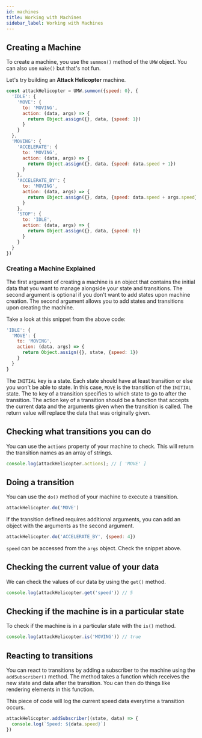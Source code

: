 ```yaml
---
id: machines
title: Working with Machines
sidebar_label: Working with Machines
---
```


## Creating a Machine

To create a machine, you use the `summon()` method of the `UMW` object. You can also use `make()` but that's not fun.

Let's try building an **Attack Helicopter** machine.

```js
const attackHelicopter = UMW.summon({speed: 0}, {
  'IDLE': {
    'MOVE': {
      to: 'MOVING',
      action: (data, args) => {
        return Object.assign({}, data, {speed: 1})
      }
    }
  },
  'MOVING': {
    'ACCELERATE': {
      to: 'MOVING',
      action: (data, args) => {
        return Object.assign({}, data, {speed: data.speed + 1})
      }
    },
    'ACCELERATE_BY': {
      to: 'MOVING',
      action: (data, args) => {
        return Object.assign({}, data, {speed: data.speed + args.speed})
      }
    },
    'STOP': {
      to: 'IDLE',
      action: (data, args) => {
        return Object.assign({}, data, {speed: 0})
      }
    }
  }
})
```

### Creating a Machine Explained
The first argument of creating a machine is an object that contains the initial data that you want to manage alongside your state and transitions. The second argument is optional if you don't want to add states upon machine creation. The second argument allows you to add states and transitions upon creating the machine.

Take a look at this snippet from the above code:
```js
'IDLE': {
  'MOVE': {
    to: 'MOVING',
    action: (data, args) => {
      return Object.assign({}, state, {speed: 1})
    }
  }
}
```
The `INITIAL` key is a state. Each state should have at least transition or else you won't be able to state. In this case, `MOVE` is the transition of the `INITIAL` state. The to key of a transition specifies to which state to go to after the transition. The action key of a transition should be a function that accepts the current data and the arguments given when the transition is called. The return value will replace the data that was originally given.

## Checking what transitions you can do
You can use the `actions` property of your machine to check. This will return the transition names as an array of strings.
```js
console.log(attackHelicopter.actions); // [ 'MOVE' ]
```

## Doing a transition
You can use the `do()` method of your machine to execute a transition.

```js
attackHelicopter.do('MOVE')
```

If the transition defined requires additional arguments, you can add an object with the arguments as the second argument.

```js
attackHelicopter.do('ACCELERATE_BY', {speed: 4})
```

`speed` can be accessed from the `args` object. Check the snippet above.

## Checking the current value of your data
We can check the values of our data by using the `get()` method.

```js
console.log(attackHelicopter.get('speed')) // 5
```

## Checking if the machine is in a particular state
To check if the machine is in a particular state with the `is()` method.

```js
console.log(attackHelicopter.is('MOVING')) // true
```

## Reacting to transitions
You can react to transitions by adding a subscriber to the machine using the `addSubscriber()` method. The method takes a function which receives the new state and data after the transition. You can then do things like rendering elements in this function.

This piece of code will log the current speed data everytime a transition occurs.

```js
attackHelicopter.addSubscriber((state, data) => {
  console.log(`Speed: ${data.speed}`)
})
```